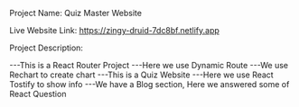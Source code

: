 Project Name: Quiz Master Website

Live Website Link: https://zingy-druid-7dc8bf.netlify.app

Project Description: 

---This is a React Router Project
---Here we use Dynamic Route
---We use Rechart to create chart
---This is a Quiz Website
---Here we use React Tostify to show info
---We have a Blog section, Here we answered some of React Question

